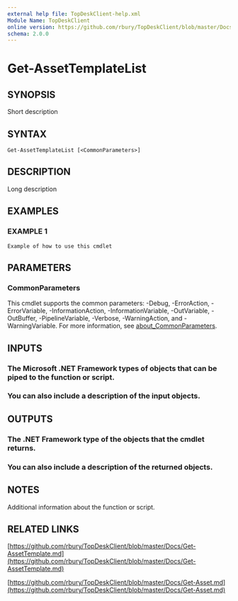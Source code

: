 ```yaml
---
external help file: TopDeskClient-help.xml
Module Name: TopDeskClient
online version: https://github.com/rbury/TopDeskClient/blob/master/Docs/Get-AssetTemplate.md
schema: 2.0.0
---
```


# Get-AssetTemplateList

## SYNOPSIS
Short description

## SYNTAX

```
Get-AssetTemplateList [<CommonParameters>]
```

## DESCRIPTION
Long description

## EXAMPLES

### EXAMPLE 1
```
Example of how to use this cmdlet
```

## PARAMETERS

### CommonParameters
This cmdlet supports the common parameters: -Debug, -ErrorAction, -ErrorVariable, -InformationAction, -InformationVariable, -OutVariable, -OutBuffer, -PipelineVariable, -Verbose, -WarningAction, and -WarningVariable. For more information, see [about_CommonParameters](http://go.microsoft.com/fwlink/?LinkID=113216).

## INPUTS

### The Microsoft .NET Framework types of objects that can be piped to the function or script.
### You can also include a description of the input objects.
## OUTPUTS

### The .NET Framework type of the objects that the cmdlet returns.
### You can also include a description of the returned objects.
## NOTES
Additional information about the function or script.

## RELATED LINKS

[https://github.com/rbury/TopDeskClient/blob/master/Docs/Get-AssetTemplate.md](https://github.com/rbury/TopDeskClient/blob/master/Docs/Get-AssetTemplate.md)

[https://github.com/rbury/TopDeskClient/blob/master/Docs/Get-Asset.md](https://github.com/rbury/TopDeskClient/blob/master/Docs/Get-Asset.md)

